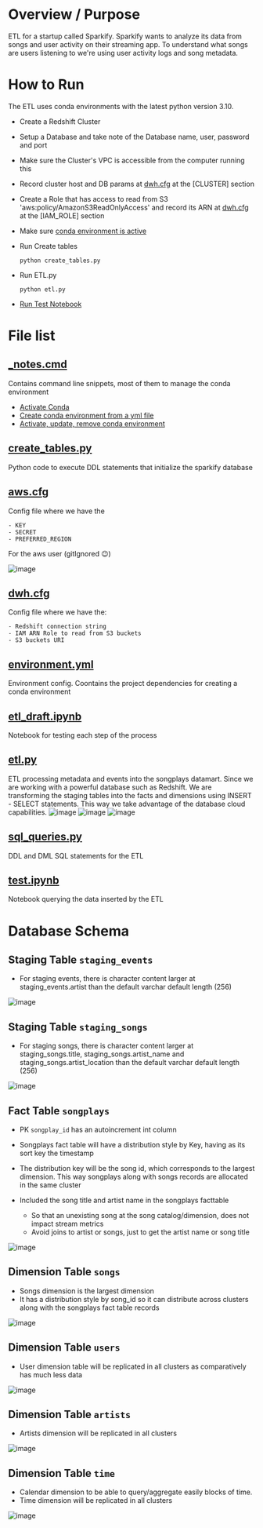 # Overview / Purpose
ETL for a startup called Sparkify. Sparkify wants to analyze its data from songs and user activity on their streaming app.
To understand what songs are users listening to we're using user activity logs and song metadata.

# How to Run
The ETL uses conda environments with the latest python version 3.10.
* Create a Redshift Cluster 
* Setup a Database and take note of the Database name, user, password and port
* Make sure the Cluster's VPC is accessible from the computer running this
* Record cluster host and DB params at [dwh.cfg](https://github.com/joseph-higaki/UDataEng_L03_P02_S3toRedshiftDW/blob/main/dwh.cfg) at the [CLUSTER] section

* Create a Role that has access to read from S3 'aws:policy/AmazonS3ReadOnlyAccess' and record its ARN at [dwh.cfg](https://github.com/joseph-higaki/UDataEng_L03_P02_S3toRedshiftDW/blob/main/dwh.cfg) at the [IAM_ROLE] section

* Make sure [conda environment is active](#_notescmd)

* Run Create tables
    
    `python create_tables.py`

* Run ETL.py
    
    `python etl.py`

* [Run Test Notebook](#testipynb)
    
# File list

## [_notes.cmd](https://github.com/joseph-higaki/UDataEng_L03_P02_S3toRedshiftDW/blob/main/_notes.cmd)
Contains command line snippets, most of them to manage the conda environment

* [Activate Conda](https://github.com/joseph-higaki/UDataEng_L03_P02_S3toRedshiftDW/blob/1f8411efd470df52f82025f42bf81f6bfca5f0b0/_notes.cmd#L5)
* [Create conda environment from a yml file](https://github.com/joseph-higaki/UDataEng_L03_P02_S3toRedshiftDW/blob/1f8411efd470df52f82025f42bf81f6bfca5f0b0/_notes.cmd#L8)
* [Activate, update, remove conda environment](https://github.com/joseph-higaki/UDataEng_L03_P02_S3toRedshiftDW/blob/1f8411efd470df52f82025f42bf81f6bfca5f0b0/_notes.cmd#L10-L17)

## [create_tables.py](https://github.com/joseph-higaki/UDataEng_L03_P02_S3toRedshiftDW/blob/main/create_tables.py)
Python code to execute DDL statements that initialize the sparkify database

## [aws.cfg]()
Config file where we have the 

    - KEY
    - SECRET
    - PREFERRED_REGION

For the aws user (gitIgnored 😉)

![image](https://user-images.githubusercontent.com/11904085/166481419-dd62a376-234c-4a77-913f-ffebd3042ce3.png)


## [dwh.cfg](https://github.com/joseph-higaki/UDataEng_L03_P02_S3toRedshiftDW/blob/main/dwh.cfg)
Config file where we have the:

    - Redshift connection string
    - IAM ARN Role to read from S3 buckets
    - S3 buckets URI


## [environment.yml](https://github.com/joseph-higaki/UDataEng_L03_P02_S3toRedshiftDW/blob/main/environment.yml)
Environment config. Coontains the project dependencies for creating a conda environment

## [etl_draft.ipynb](https://github.com/joseph-higaki/UDataEng_L03_P02_S3toRedshiftDW/blob/main/etl_draft.ipynb)
Notebook for testing each step of the process

## [etl.py](https://github.com/joseph-higaki/UDataEng_L03_P02_S3toRedshiftDW/blob/main/etl.py)
ETL processing metadata and events into the songplays datamart.
Since we are working with a powerful database such as Redshift. We are transforming the staging tables into the facts and dimensions using INSERT - SELECT statements. This way we take advantage of the database cloud capabilities.
![image](https://user-images.githubusercontent.com/11904085/166488073-3c4c2d76-851b-4b66-a124-15162ba1e05e.png)
![image](https://user-images.githubusercontent.com/11904085/166488151-0400b170-c7e1-4fe1-b3ca-938a7ea84427.png) 
![image](https://user-images.githubusercontent.com/11904085/166488255-0516510e-8d15-4977-8fb7-49f03038534d.png) 

## [sql_queries.py](https://github.com/joseph-higaki/UDataEng_L03_P02_S3toRedshiftDW/blob/main/sql_queries.py)
DDL and DML SQL statements for the ETL

## [test.ipynb](https://github.com/joseph-higaki/UDataEng_L03_P02_S3toRedshiftDW/blob/main/test.ipynb)
Notebook querying the data inserted by the ETL

# Database Schema 

## Staging Table `staging_events`
* For staging events, there is character content larger at staging_events.artist than the default varchar default length (256)

![image](https://user-images.githubusercontent.com/11904085/166483856-5a7f2bef-020f-40e2-8e8e-39d6a29755b1.png)

## Staging Table `staging_songs`
* For staging songs, there is character content larger at staging_songs.title, staging_songs.artist_name and staging_songs.artist_location than the default varchar default length (256)

![image](https://user-images.githubusercontent.com/11904085/166484126-8e915a5f-4dd3-4168-89e5-e69c667d17ab.png)


## Fact Table `songplays`
* PK `songplay_id` has an autoincrement int column 
* Songplays fact table will have a distribution style by Key, having as its sort key the timestamp 
* The distribution key will be the song id, which corresponds to the largest dimension. This way songplays along with songs records are allocated in the same cluster
* Included the song title and artist name in the songplays facttable

    - So that an unexisting song at the song catalog/dimension, does not impact stream metrics
    - Avoid joins to artist or songs, just to get the artist name or song title

![image](https://user-images.githubusercontent.com/11904085/166486460-cb214639-dd52-4034-b928-55fdc98affe0.png)

## Dimension Table `songs`
* Songs dimension is the largest dimension
* It has a distribution style by song_id so it can distribute across clusters along with the songplays fact table records

![image](https://user-images.githubusercontent.com/11904085/166486672-921fd462-1f16-402d-bd75-fbb079011b0c.png)

## Dimension Table `users`
* User dimension table will be replicated in all clusters as comparatively has much less data

![image](https://user-images.githubusercontent.com/11904085/166487245-cd0904da-16e7-4176-9770-671fe09cd42f.png)

## Dimension Table  `artists`
* Artists dimension will be replicated in all clusters

![image](https://user-images.githubusercontent.com/11904085/166487403-798d23b2-517e-4a63-9332-f3b720c6360b.png)

## Dimension Table `time` 
* Calendar dimension to be able to query/aggregate easily blocks of time.
* Time dimension will be replicated in all clusters

![image](https://user-images.githubusercontent.com/11904085/166487515-60bd940a-eb28-4d99-84d3-9a8b27d377b7.png) 
